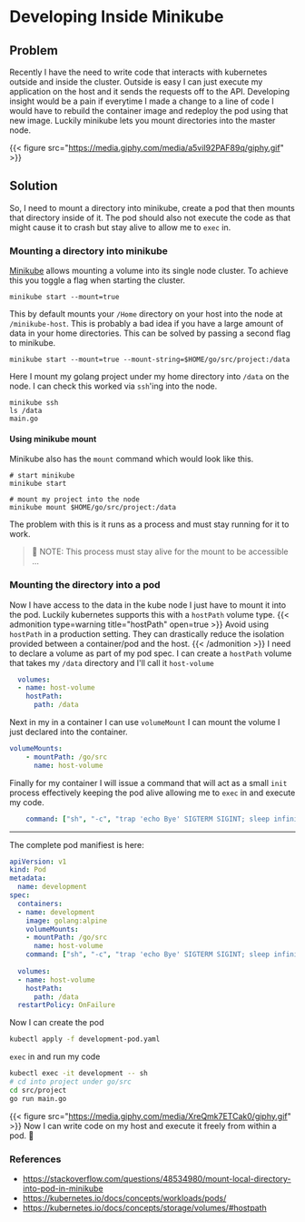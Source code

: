 # Developing Inside Minikube


## Problem
Recently I have the need to write code that interacts with kubernetes outside and inside the cluster. Outside is easy I can just execute my application on the host and it sends the requests off to the API. Developing insight would be a pain if everytime I made a change to a line of code I would have to rebuild the container image and redeploy the pod using that new image. Luckily minikube lets you mount directories into the master node.

{{< figure src="https://media.giphy.com/media/a5viI92PAF89q/giphy.gif"  >}}

## Solution
So, I need to mount a directory into minikube, create a pod that then mounts that directory inside of it. The pod should also not execute the code as that might cause it to crash but stay alive to allow me to `exec` in.

### Mounting a directory into minikube
[Minikube](https://minikube.sigs.k8s.io) allows mounting a volume into its single node cluster. To achieve this you toggle a flag when starting the cluster.

```shell
minikube start --mount=true
```

This by default mounts your `/Home` directory on your host into the node at `/minikube-host`. This is probably a bad idea if you have a large amount of data in your home directories. This can be solved by passing a second flag to minikube.

```shell
minikube start --mount=true --mount-string=$HOME/go/src/project:/data
```

Here I mount my golang project under my home directory into `/data` on the node. I can check this worked via `ssh`'ing into the node.

```shell
minikube ssh
ls /data
main.go
```

#### Using minikube mount
Minikube also has the `mount` command which would look like this.
```shell
# start minikube
minikube start

# mount my project into the node
minikube mount $HOME/go/src/project:/data
```
The problem with this is it runs as a process and must stay running for it to work.
> 📌  NOTE: This process must stay alive for the mount to be accessible ...

### Mounting the directory into a pod
Now I have access to the data in the kube node I just have to mount it into the pod. Luckily kubernetes supports this with a `hostPath` volume type.
{{< admonition type=warning title="hostPath" open=true >}}
Avoid using `hostPath` in a production setting. They can drastically reduce the isolation provided between a container/pod and the host.
{{< /admonition >}}
I need to declare a volume as part of my pod spec. I can create a `hostPath` volume that takes my `/data` directory and I'll call it `host-volume`
```yaml
  volumes:
  - name: host-volume
    hostPath:
      path: /data
```

Next in my in a container I can use `volumeMount` I can mount the volume I just declared into the container.

```yaml
volumeMounts:
    - mountPath: /go/src
      name: host-volume
```
Finally for my container I will issue a command that will act as a small `init` process effectively keeping the pod alive allowing me to `exec` in and execute my code.
```yaml
    command: ["sh", "-c", "trap 'echo Bye' SIGTERM SIGINT; sleep infinity & wait"]
```
---
The complete pod manifiest is here:
```yml
apiVersion: v1
kind: Pod
metadata:
  name: development
spec:
  containers:
  - name: development
    image: golang:alpine
    volumeMounts:
    - mountPath: /go/src
      name: host-volume
    command: ["sh", "-c", "trap 'echo Bye' SIGTERM SIGINT; sleep infinity & wait"]
    
  volumes:
  - name: host-volume
    hostPath:
      path: /data
  restartPolicy: OnFailure
```

Now I can create the pod
```bash
kubectl apply -f development-pod.yaml
```
`exec` in and run my code
```bash
kubectl exec -it development -- sh
# cd into project under go/src
cd src/project
go run main.go
```

{{< figure src="https://media.giphy.com/media/XreQmk7ETCak0/giphy.gif"  >}}
Now I can write code on my host and execute it freely from within a pod. 🎉

### References
- https://stackoverflow.com/questions/48534980/mount-local-directory-into-pod-in-minikube
- https://kubernetes.io/docs/concepts/workloads/pods/ 
- https://kubernetes.io/docs/concepts/storage/volumes/#hostpath

